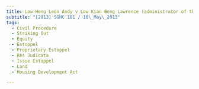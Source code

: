 ```yaml
---
title: Low Heng Leon Andy v Low Kian Beng Lawrence (administrator of the estate of Tan Ah Kng, 
subtitle: "[2013] SGHC 101 / 10\_May\_2013"
tags:
  - Civil Procedure
  - Striking Out
  - Equity
  - Estoppel
  - Proprietary Estoppel
  - Res Judicata
  - Issue Estoppel
  - Land
  - Housing Development Act

---
```


